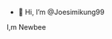 - 👋 Hi, I’m @Joesimikung99

I,m Newbee
<!---
Joesimikung99/Joesimikung99 is a ✨ special ✨ repository because its `README.md` (this file) appears on your GitHub profile.
You can click the Preview link to take a look at your changes.
--->
